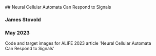 ## Neural Cellular Automata Can Respond to Signals
### James Stovold
### May 2023

Code and target images for ALIFE 2023 article 'Neural Cellular Automata 
Can Respond to Signals'
